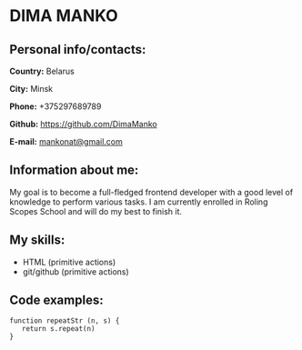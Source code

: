 # **DIMA MANKO**
## Personal info/contacts: ##
**Country:** Belarus

**City:** Minsk

**Phone:** +375297689789

**Github:** https://github.com/DimaManko

**E-mail:** mankonat@gmail.com
## Information about me:
My goal is to become a full-fledged frontend developer with a good level of knowledge to perform various tasks. I am currently enrolled in Roling Scopes School and will do my best to finish it.


## My skills:
* HTML (primitive actions)
* git/github (primitive actions) 


## Code examples:
```
function repeatStr (n, s) {
   return s.repeat(n)
}
```